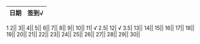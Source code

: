 日期|签到√
:---------------|:---------------
1
2||
3||
4||
5||
6||
7||
8||
9||
10||
11| √ 2.5|
12| √ 3.5|
13||
14||
15||
16||
17||
18||
19||
20||
21||
22||
23||
24||
25||
26||
27||
28||
29||
30||
